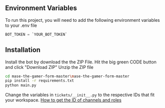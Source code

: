 
## Environment Variables

To run this project, you will need to add the following environment variables to your .env file
```python
BOT_TOKEN = `YOUR_BOT_TOKEN`
```


## Installation

Install the bot by download the the ZIP File.
Hit the big green CODE button and click "Download ZIP"
Unzip the ZIP file

```bash
cd mase-the-gamer-form-master\mase-the-gamer-form-master
pip install -r requirements.txt
python main.py
```

Change the variables in ``tickets/__init__.py`` to the respective IDs that fit your workspace.
[How to get the ID of channels and roles](https://www.pythondiscord.com/pages/guides/pydis-guides/contributing/obtaining-discord-ids/)
